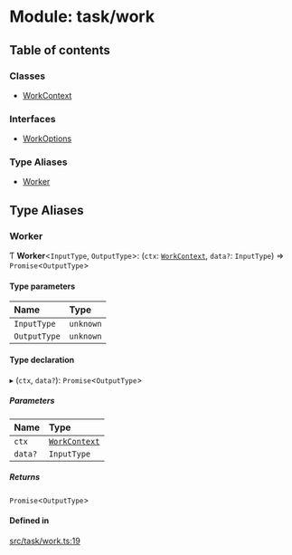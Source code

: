 # Module: task/work

## Table of contents

### Classes

- [WorkContext](../classes/task_work.WorkContext)

### Interfaces

- [WorkOptions](../interfaces/task_work.WorkOptions)

### Type Aliases

- [Worker](task_work#worker)

## Type Aliases

### Worker

Ƭ **Worker**<`InputType`, `OutputType`\>: (`ctx`: [`WorkContext`](../classes/task_work.WorkContext), `data?`: `InputType`) => `Promise`<`OutputType`\>

#### Type parameters

| Name         | Type      |
| :----------- | :-------- |
| `InputType`  | `unknown` |
| `OutputType` | `unknown` |

#### Type declaration

▸ (`ctx`, `data?`): `Promise`<`OutputType`\>

##### Parameters

| Name    | Type                                              |
| :------ | :------------------------------------------------ |
| `ctx`   | [`WorkContext`](../classes/task_work.WorkContext) |
| `data?` | `InputType`                                       |

##### Returns

`Promise`<`OutputType`\>

#### Defined in

[src/task/work.ts:19](https://github.com/golemfactory/golem-js/blob/614ea72/src/task/work.ts#L19)
